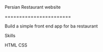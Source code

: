 Persian Restaurant website

=======================

Build a simple front end app for ba restaurant

Skills

HTML 
CSS
